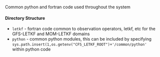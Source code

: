 Common python and fortran code used throughout the system

#### Directory Structure
* `letkf` - fortran code common to observation operators, letkf, etc for the GFS-LETKF and MOM-LETKF domains
* `python` - common python modules, this can be included by specifying `sys.path.insert(1,os.getenv("CFS_LETKF_ROOT")+'/common/python'` within python code